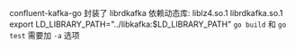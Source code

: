 confluent-kafka-go 封装了 librdkafka
依赖动态库: liblz4.so.1 librdkafka.so.1
export LD_LIBRARY_PATH="../libkafka:$LD_LIBRARY_PATH"
`go build` 和 `go test` 需要加 `-a` 选项